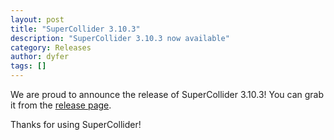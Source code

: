 ```yaml
---
layout: post
title: "SuperCollider 3.10.3"
description: "SuperCollider 3.10.3 now available"
category: Releases
author: dyfer
tags: []
---
```


We are proud to announce the release of SuperCollider 3.10.3! You can grab it from the [release page](https://github.com/supercollider/supercollider/releases/tag/Version-3.10.3).

Thanks for using SuperCollider!
